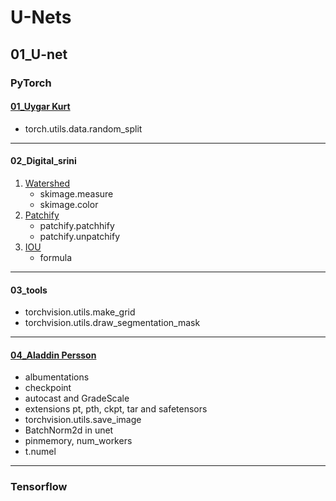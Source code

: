 # U-Nets
## 01_U-net
### PyTorch
#### [01_Uygar Kurt](https://youtu.be/HS3Q_90hnDg?si=NmitL-5xzu2EiGwn)
- torch.utils.data.random_split
---
#### 02_Digital_srini
1. [Watershed](https://youtu.be/lOZDTDOlqfk?si=4qumQIubzNk-0lSg)
    - skimage.measure
    - skimage.color
2. [Patchify](https://youtu.be/LM9yisNYfyw?si=yfS69X_scKEQBvDb)
    - patchify.patchhify
    - patchify.unpatchify
3. [IOU](https://youtu.be/BNPW1mYbgS4?si=xjmlOIrjgNDb0xfw)
    - formula
---
#### 03_tools
- torchvision.utils.make_grid
- torchvision.utils.draw_segmentation_mask
---
#### [04_Aladdin Persson](https://www.youtube.com/watch?v=IHq1t7NxS8k&t=278s)
- albumentations
- checkpoint
- autocast and GradeScale
- extensions pt, pth, ckpt, tar and safetensors
- torchvision.utils.save_image
- BatchNorm2d in unet
- pinmemory, num_workers
- t.numel
---
### Tensorflow